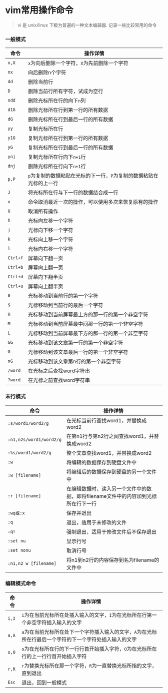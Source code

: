 # vim常用操作命令

> vi 是 unix/linux 下极为普遍的一种文本编辑器. 记录一些比较常用的命令

### 一般模式
|  命令 | 操作详情 |
|----|-----	
| `x,X`    | `x`为向后删除一个字符，`X`为先前删除一个字符
| `nx`     | 向后删除n个字符
| `dd`     | 删除当前行
| `D`      | 删除当前行所有字符，试成为空行
| `ndd`    | 删除光标所在行的向下`n`列
| `d1G`    | 删除光标所在行到第一行的所有数据
| `dG`     | 删除光标所在行到最后一行的所有数据
| `yy`     | 复制光标所在行
| `y1G`    | 复制光标所在行到第一行的所有数据
| `yG`     | 复制光标所在行到最后一行的所有数据
| `ynj`    | 复制光标所在行向下`n+1`行
| `dnj`    | 删除光标所在行向下`n+1`行
| `p,P`    | `p`为复制的数据粘贴在光标的下一行，`P`为复制的数据粘贴在光标的上一行
| `J`      | 将光标所在行与下一行的数据结合成一行
| `u`      | 命令取消最近一次的操作，可以使用多次来恢复原有的操作
| `U`      | 取消所有操作
| `h`      | 光标向左移一个字符
| `j`      | 光标向下移一个字符
| `k`      | 光标向上移一个字符
| `l`      | 光标向右移一个字符
| `Ctrl+f` | 屏幕向下翻一页
| `Ctrl+b` | 屏幕向上翻一页
| `Ctrl+d` | 屏幕向下翻半页
| `Ctrl+u` | 屏幕向上翻半页
| `0`      | 光标移动到当前行的第一个字符
| `$`      | 光标移动到当前行的最后一个字符
| `H`      | 光标移动到当前屏幕最上方的那一行的第一个非空字符
| `M`      | 光标移动到当前屏幕最中间那一行的第一个非空字符
| `L`      | 光标移动到当前屏幕最下方的那一行的第一个非空字符
| `GG`     | 光标移动到该文章第一行的第一个非空字符
| `G`      | 光标移动到该文章最后一行的第一个非空字符
| `nG`     | 光标移动到该文章第n行的第一个非空字符
| `/word`  | 在光标之后查找word字符串
| `?word`  | 在光标之前查找word字符串

### 末行模式
|  命令 | 操作详情 |
|----|-----	
| `:s/word1/word2/g`      | 在光标当前行查找word1，并替换成word2
| `:n1,n2s/word1/word2/g` | 在第n1行与第n2行之间查找word1，并替换成word2
| `:%s/word1/word2/g`     | 整个文章查找word1，并替换成word2
| `:w`                    | 将编辑的数据保存到硬盘文件中
| `:w [filename]`         | 将编辑后的数据保存到硬盘的另一个文件中
| `:r [filename]`         | 在编辑数据时，读入另一个文件中的数据，即将filename文件中的内容加到光标所在行下一行
| `:wq或:x`                | 保存并退出
| `:q`                    | 退出，适用于未修改的文件
| `:q!`                   | 强制退出，适用于修改文件后不保存退出
| `:set nu`               | 显示行号
| `:set nonu`             | 取消行号
| `:n1,n2 w [filename]`   | 将n1到n2行的内容保存到名为filename的文件中


### 编辑模式命令
|  命令 | 操作详情 |
|----|-----	
| `i,I` | `i`为在当前光标所在处插入输入的文字，`I`为在光标所在行第一个非空字符插入输入的文字
| `a,A` | `a`为在当前光标所在处下一个字符插入输入的文字，`A`为在光标所在行最后一个字符的下一个字符处插入输入的文字
| `o,O` | `o`为在光标所在行的下一行行首开始插入字符，`O`为在光标所在行的上一行行首开始插入字符
| `r,R` | `r`为替换光标所在那一个字符，`R`为一直替换光标所指的文字，直到退出
| `Esc` | 退出，回到一般模式

